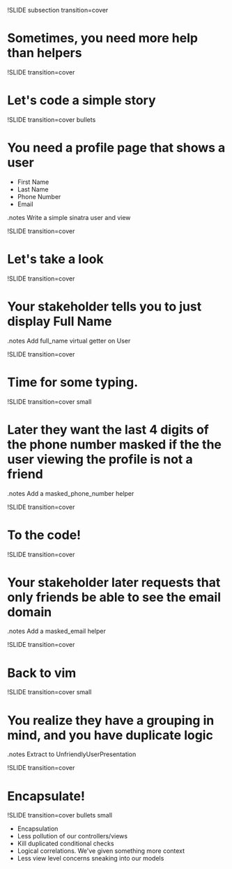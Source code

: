 !SLIDE subsection transition=cover

# Sometimes, you need more help than helpers

!SLIDE transition=cover
# Let's code a simple story

!SLIDE transition=cover bullets
# You need a profile page that shows a user
* First Name
* Last Name
* Phone Number
* Email

.notes Write a simple sinatra user and view

!SLIDE transition=cover
# Let's take a look

!SLIDE transition=cover
# Your stakeholder tells you to just display Full Name
.notes Add full_name virtual getter on User

!SLIDE transition=cover
# Time for some typing.

!SLIDE transition=cover small
# Later they want the last 4 digits of the phone number masked if the the user viewing the profile is not a friend
.notes Add a masked_phone_number helper

!SLIDE transition=cover
# To the code!

!SLIDE transition=cover
# Your stakeholder later requests that only friends be able to see the email domain
.notes Add a masked_email helper

!SLIDE transition=cover
# Back to vim

!SLIDE transition=cover small
# You realize they have a grouping in mind, and you have duplicate logic
.notes Extract to UnfriendlyUserPresentation

!SLIDE transition=cover
# Encapsulate!

!SLIDE transition=cover bullets small
* Encapsulation
* Less pollution of our controllers/views
* Kill duplicated conditional checks
* Logical correlations.  We've given something more context
* Less view level concerns sneaking into our models
